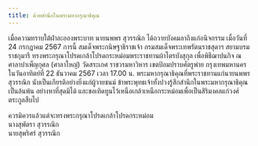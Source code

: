 ```yaml
---
title: ด้วยสำนึกในพระมหากรุณาธิคุณ
---
```

เมื่อความทราบใต้ฝ่าละอองพระบาท นายนพพร <span class="whitespace-nowrap">สุวรรณิก</span>
ได้ถวายบังคมลาถึงแก่อนิจกรรม เมื่อวันที่ 24 กรกฎาคม 2567 การนี้
สมเด็จพระกนิษฐาธิราชเจ้า กรมสมเด็จพระเทพรัตนราชสุดาฯ สยามบรมราชกุมารี
ทรงพระกรุณาโปรดเกล้าโปรดกระหม่อมพระราชทานผ้าไตรบังสุกุล เพื่อพิธีฌาปนกิจ
ณ ศาลาบำเพ็ญกุศล (ศาลาใหญ่) วัดสระเกศ ราชวรมหาวิหาร เขตป้อมปราบศัตรูพ่าย กรุงเทพมหานคร
ในวันอาทิตย์ที่ 22 ธันวาคม 2567 เวลา 17.00 น.
พระมหากรุณาธิคุณที่พระราชทานแก่นายนพพร สุวรรณิก นับเป็นเกียรติอย่างยิ่งแก่ผู้วายชนม์
ข้าพระพุทธเจ้าทั้งปวงรู้สึกสำนึกในพระมหากรุณาธิคุณเป็นล้นพ้น อย่างหาที่สุดมิได้
และขอเทิดทูนไว้เหนือเกล้าเหนือกระหม่อมเพื่อเป็นสิริมงคลแก่วงศ์ตระกูลสืบไป

ควรมิควรแล้วแต่จะทรงพระกรุณาโปรดเกล้าโปรดกระหม่อม  
นางสุพัตรา สุวรรณิก  
นายสุพริศร์ สุวรรณิก

<a href="/letter.jpg" target="_blank"><img src="/letter.jpg" alt="" class="w-1/3 mx-auto" /></a>
